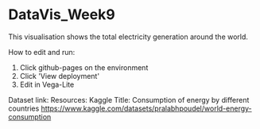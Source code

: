 # DataVis_Week9

This visualisation shows the total electricity generation around the world.

How to edit and run:
1. Click github-pages on the environment
2. Click 'View deployment'
3. Edit in Vega-Lite

Dataset link:
Resources: Kaggle
Title: Consumption of energy by different countries
https://www.kaggle.com/datasets/pralabhpoudel/world-energy-consumption

